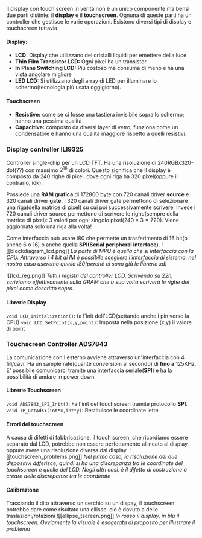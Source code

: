 Il display con touch screen in verità non è un unico componente ma bensì due parti distinte: il **display** e il **touchscreen**.
Ognuna di queste parti ha un controller che gestisce le varie operazioni.
Esistono diversi tipi di display e touchscreen tuttavia.

#### Display:
- **LCD:** Display che utilizzano dei cristalli liquidi per emettere della luce
- **Thin Film Transistor LCD:** Ogni pixel ha un transistor
- **In Plane Switching LCD:** Più costoso ma consuma di meno e ha una vista angolare migliore
- **LED LCD:** Si utilizzano degli array di LED per illuminare lo schermo(tecnologia più usata oggigiorno).

#### Touchscreen
- **Resistive:** come se ci  fosse una tastiera invisibile sopra lo schermo; hanno una pessima qualità
- **Capacitive:** composto da diversi layer di vetro; funziona come un condensatore e hanno una qualità maggiore rispetto a quelli resistivi.

### Display controller ILI9325
Controller single-chip per un LCD TFT.
Ha una risoluzione di 240RGBx320-dot(??) con massimo $2^{16}$ di colori.
Questo significa che il display è composto da 240 righe di pixel, dove ogni riga ha 320 pixel(oppure il contrario, idk).

Possiede una **RAM grafica** di 172800 byte con 720 canali driver **source** e 320 canali driver **gate**.
I 320 canali driver gate permettono di selezionare una riga(della matrice di pixel) su cui poi successivamente scrivere.
Invece i 720 canali driver source permettono di scrivere le righe(sempre della matrice di pixel): 3 valori per ogni singolo pixel($240\times3=720$).
Viene aggiornata solo una riga alla volta!

Come interfaccia può usare i80 che permette un trasferimento di 16 bit(o anche 6 o 16) o anche quella **SPI(Serial peripheral interface)**.
![[blockdiagram_lcd.png]]
*La parte di MPU è quella che si interfaccia con la CPU.
Attraverso i 4 bit di IM è possibile scegliere l'interfaccia di sistema: nel nostro caso useremo quella i80(perchè ci sono già le librerie xd)*

![[lcd_reg.png]]
*Tutti i registri del controller LCD.
Scrivendo su 22h, scriviamo effettivamente sulla GRAM che a sua volta scriverà le righe dei pixel come descritto sopra.*
#### Librerie Display
`void LCD_Initialization()`: fa l'init dell'LCD(settando anche i pin verso la CPU)
`void LCD_SetPoint(x,y,point)`: Imposta nella posizione (x,y) il valore di point 

### Touchscreen Controller  ADS7843
La comunicazione con l'esterno avviene attraverso un'interfaccia con 4 fili/cavi.
Ha un sample rate(quante conversioni al secondo) di **fino a** 125KHz.
E' possibile comunicarci tramite una interfaccia seriale(**SPI**) e ha la possibilità di andare in power down.

#### Librerie Touchscreen
`void ADS7843_SPI_Init()`: Fa l'init del touchscreen tramite protocollo **SPI**.
`void TP_GetAdXY(int*x,int*y)`: Restituisce le coordinate lette

#### Errori del touchscreen
A causa di difetti di fabbricazione, il touch screen, che ricordiamo essere separato dal LCD, potrebbe non essere perfettamente allineato al display, oppure avere una risoluzione diversa dal display.
![[touchscreen_problems.png]]
*Nel primo caso, la risoluzione dei due dispositivi differisce, quindi si ha una discrepanza tra le coordinate del touchscreen e quelle del LCD. 
Negli altri casi, è il difetto di costruzione a creare delle discrepanze tra le coordinate*

#### Calibrazione
Tracciando il dito attraverso un cerchio su un dispay, il touchscreen potrebbe dare come risultato una ellisse: ciò è dovuto a delle traslazioni/rotazioni
![[ellipse_tscreen.png]]
*In rosso il display, in blu il touchscreen. Ovviamente la visuale è esagerata di proposito per illustrare il problema*